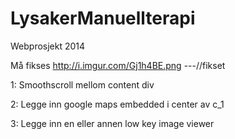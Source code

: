 LysakerManuellterapi
====================

Webprosjekt 2014



Må fikses http://i.imgur.com/Gj1h4BE.png   ---//fikset

1: Smoothscroll mellom content div

2: Legge inn google maps embedded i center av c_1

3: Legge inn en eller annen low key image viewer

